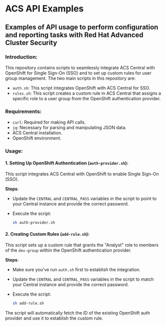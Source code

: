 # ACS API Examples

## Examples of API usage to perform configuration and reporting tasks with Red Hat Advanced Cluster Security

### Introduction:

This repository contains scripts to seamlessly integrate ACS Central with OpenShift for Single Sign-On (SSO) and to set up custom rules for user group management. The two main scripts in this repository are:

- `auth.sh`: This script integrates OpenShift with ACS Central for SSO.
- `rules.sh`: This script creates a custom rule in ACS Central that assigns a specific role to a user group from the OpenShift authentication provider.

### Requirements:

- `curl`: Required for making API calls.
- `jq`: Necessary for parsing and manipulating JSON data.
- ACS Central installation.
- OpenShift environment.

### Usage:

#### 1. Setting Up OpenShift Authentication (`auth-provider.sh`):

This script integrates ACS Central with OpenShift to enable Single Sign-On (SSO).

**Steps**:

- Update the `CENTRAL` and `CENTRAL_PASS` variables in the script to point to your Central instance and provide the correct password.
- Execute the script:

  ```bash
  sh auth-provider.sh
  ```

#### 2. Creating Custom Rules (`add-rule.sh`):

This script sets up a custom rule that grants the "Analyst" role to members of the `dev-group` within the OpenShift authentication provider.

**Steps**:

- Make sure you've run `auth.sh` first to establish the integration.
- Update the `CENTRAL` and `CENTRAL_PASS` variables in the script to match your Central instance and provide the correct password.
- Execute the script:

  ```bash
  sh add-rule.sh
  ```

The script will automatically fetch the ID of the existing OpenShift auth provider and use it to establish the custom rule.

